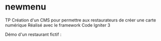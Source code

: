 # newmenu
 
TP Création d'un CMS pour permettre aux restaurateurs de créer une carte numérique
Réalisé avec le framework Code Igniter 3

Démo d'un restaurant fictif : 